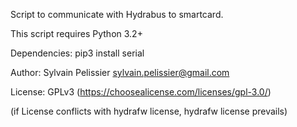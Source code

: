 Script to communicate with Hydrabus to smartcard.
    
This script requires Python 3.2+

Dependencies:
pip3 install serial

Author: Sylvain Pelissier <sylvain.pelissier@gmail.com>

License: GPLv3 (https://choosealicense.com/licenses/gpl-3.0/)

(if License conflicts with hydrafw license, hydrafw license prevails)
